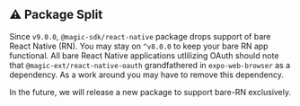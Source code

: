 ## ⚠️ Package Split 

Since `v9.0.0`, `@magic-sdk/react-native` package drops support of bare React Native (RN). You may stay on `^v8.0.0` to keep your bare RN app functional. All bare React Native applications utlilizing OAuth should note that `@magic-ext/react-native-oauth` grandfathered in `expo-web-browser` as a dependency. As a work around you may have to remove this dependency.

In the future, we will release a new package to support bare-RN exclusively.

 


